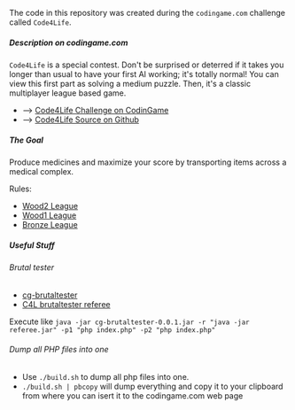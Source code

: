The code in this repository was created during the `codingame.com` challenge called `Code4Life`.

##### Description on codingame.com
`Code4Life` is a special contest. 
Don't be surprised or deterred if it takes you longer than usual to have your first AI working; 
it's totally normal! You can view this first part as solving a medium puzzle. 
Then, it's a classic multiplayer league based game.

* --> [Code4Life Challenge on CodinGame](https://www.codingame.com/contests/code4life)
* --> [Code4Life Source on Github](https://github.com/CodinGame/Code4Life)

##### The Goal
Produce medicines and maximize your score by transporting items across a medical complex.

Rules:
* [Wood2 League](rules/wood2.md)
* [Wood1 League](rules/wood1.md)
* [Bronze League](rules/bronze.md)

##### Useful Stuff

###### Brutal tester
* [cg-brutaltester](https://github.com/dreignier/cg-brutaltester/)
* [C4L brutaltester referee](https://github.com/KevinBusse/cg-referee-code4life)

Execute like `java -jar cg-brutaltester-0.0.1.jar -r "java -jar referee.jar" -p1 "php index.php" -p2 "php index.php"`


###### Dump all PHP files into one
* Use `./build.sh` to dump all php files into one.
* `./build.sh | pbcopy` will dump everything and copy it to your clipboard from where you can isert it to the codingame.com web page
